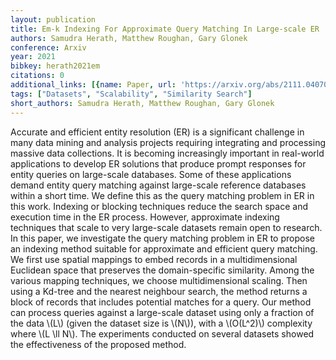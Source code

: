 ```yaml
---
layout: publication
title: Em-k Indexing For Approximate Query Matching In Large-scale ER
authors: Samudra Herath, Matthew Roughan, Gary Glonek
conference: Arxiv
year: 2021
bibkey: herath2021em
citations: 0
additional_links: [{name: Paper, url: 'https://arxiv.org/abs/2111.04070'}]
tags: ["Datasets", "Scalability", "Similarity Search"]
short_authors: Samudra Herath, Matthew Roughan, Gary Glonek
---
```

Accurate and efficient entity resolution (ER) is a significant challenge in
many data mining and analysis projects requiring integrating and processing
massive data collections. It is becoming increasingly important in real-world
applications to develop ER solutions that produce prompt responses for entity
queries on large-scale databases. Some of these applications demand entity
query matching against large-scale reference databases within a short time. We
define this as the query matching problem in ER in this work. Indexing or
blocking techniques reduce the search space and execution time in the ER
process. However, approximate indexing techniques that scale to very
large-scale datasets remain open to research. In this paper, we investigate the
query matching problem in ER to propose an indexing method suitable for
approximate and efficient query matching.
  We first use spatial mappings to embed records in a multidimensional
Euclidean space that preserves the domain-specific similarity. Among the
various mapping techniques, we choose multidimensional scaling. Then using a
Kd-tree and the nearest neighbour search, the method returns a block of records
that includes potential matches for a query. Our method can process queries
against a large-scale dataset using only a fraction of the data \\(L\\) (given the
dataset size is \\(N\\)), with a \\(O(L^2)\\) complexity where \\(L \ll N\\). The
experiments conducted on several datasets showed the effectiveness of the
proposed method.
